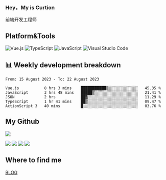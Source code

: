 ### Hey，My is Curtion
前端开发工程师
## Platform&Tools

![Vue.js](https://img.shields.io/badge/-Vue.js-4FC08D?style=flat-square&logo=Vue.js&logoColor=white)
![TypeScript](https://img.shields.io/badge/-TypeScript-007ACC?style=flat-square&logo=typescript&logoColor=white)
![JavaScript](https://img.shields.io/badge/-JavaScript-F7DF1E?style=flat-square&logo=javascript&logoColor=black)
![Visual Studio Code](https://img.shields.io/badge/-VSCode-007ACC?style=flat-square&logo=Visual-Studio-Code&logoColor=white)

## 📊 Weekly development breakdown

<!--START_SECTION:waka-->

```text
From: 15 August 2023 - To: 22 August 2023

Vue.js           8 hrs 3 mins    ███████████▒░░░░░░░░░░░░░   45.35 %
JavaScript       3 hrs 48 mins   █████▒░░░░░░░░░░░░░░░░░░░   21.41 %
JSON             2 hrs           ██▓░░░░░░░░░░░░░░░░░░░░░░   11.29 %
TypeScript       1 hr 41 mins    ██▒░░░░░░░░░░░░░░░░░░░░░░   09.47 %
ActionScript 3   40 mins         █░░░░░░░░░░░░░░░░░░░░░░░░   03.76 %
```

<!--END_SECTION:waka-->

## My Github

![](http://github-profile-summary-cards.vercel.app/api/cards/profile-details?username=curtion&theme=nord_bright)

![](http://github-profile-summary-cards.vercel.app/api/cards/stats?username=curtion&theme=nord_bright)
![](http://github-profile-summary-cards.vercel.app/api/cards/productive-time?username=curtion&theme=nord_bright&utcOffset=8)
![](http://github-profile-summary-cards.vercel.app/api/cards/repos-per-language?username=curtion&theme=nord_bright)
![](http://github-profile-summary-cards.vercel.app/api/cards/most-commit-language?username=curtion&theme=nord_bright)

## Where to find me

[BLOG](https://blog.3gxk.net)
